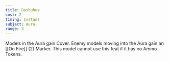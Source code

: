 ```yaml
---
title: Dashuhua
cost: 2
timing: Instant
subject: Aura
range: 3
---
```

Models in the Aura gain Cover. Enemy models moving into the Aura gain an [[On Fire]] (2) Marker. This model cannot use this feat if it has no Ammo Tokens.